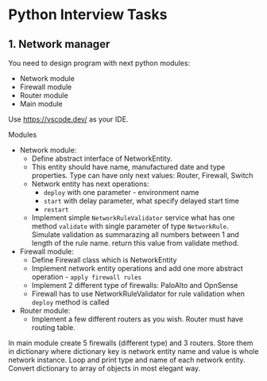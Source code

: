 # Python Interview Tasks

## 1. Network manager

You need to design program with next python modules:

- Network module
- Firewall module
- Router module
- Main module

Use https://vscode.dev/ as your IDE.

Modules

- Network module:
  - Define abstract interface of NetworkEntity.
  - This entity should have name, manufactured date and type properties. Type can have only next values: Router, Firewall, Switch
  - Network entity has next operations:
    - `deploy` with one parameter - environment name
    - `start` with delay parameter, what specify delayed start time
    - `restart`
  - Implement simple `NetworkRuleValidator` service what has one method `validate` with single parameter of type `NetworkRule`. Simulate validation as summarazing all numbers between 1 and length of the rule name. return this value from validate method.
- Firewall module:
  - Define Firewall class which is NetworkEntity
  - Implement network entity operations and add one more abstract operation - `apply firewall rules`
  - Implement 2 different type of firewalls: PaloAlto and OpnSense
  - Firewall has to use NetworkRuleValidator for rule validation when `deploy` method is called
- Router module:
  - Implement a few different routers as you wish. Router must have routing table.

In main module create 5 firewalls (different type) and 3 routers. Store them in dictionary where dictionary key is network entity name and value is whole network instance.
Loop and print type and name of each network entity. Convert dictionary to array of objects in most elegant way.
